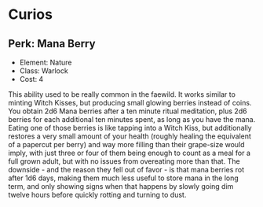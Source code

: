 # Curios

## Perk: Mana Berry
- Element: Nature
- Class: Warlock
- Cost: 4

This ability used to be really common in the faewild. It works similar to minting Witch Kisses, but producing small glowing berries instead of coins. You obtain 2d6 Mana berries after a ten minute ritual meditation, plus 2d6 berries for each additional ten minutes spent, as long as you have the mana. Eating one of those berries is like tapping into a Witch Kiss, but additionally restores a very small amount of your health (roughly healing the equivalent of a papercut per berry) and way more filling than their grape-size would imply, with just three  or four of them being enough to count as a meal for a full grown adult, but with no issues from overeating more than that. The downside - and the reason they fell out of favor - is that mana berries rot after 1d6 days, making them much less useful to store mana in the long term, and only showing signs when that happens by slowly going dim twelve hours before quickly rotting and turning to dust.
